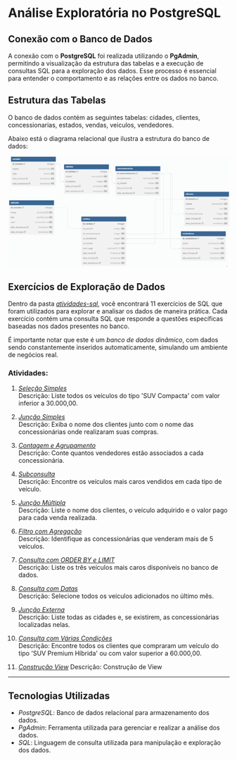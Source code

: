 # Análise Exploratória no PostgreSQL

## Conexão com o Banco de Dados

A conexão com o **PostgreSQL** foi realizada utilizando o **PgAdmin**, permitindo a visualização da estrutura das tabelas e a execução de consultas SQL para a exploração dos dados. Esse processo é essencial para entender o comportamento e as relações entre os dados no banco.

## Estrutura das Tabelas

O banco de dados contém as seguintes tabelas: cidades, clientes, concessionarias, estados, vendas, veiculos, vendedores.

Abaixo está o diagrama relacional que ilustra a estrutura do banco de dados:

![Diagrama Relacional](../images/postgreSQL.png)

## Exercícios de Exploração de Dados

Dentro da pasta [*atividades-sql*](./atividades-sql), você encontrará 11 exercícios de SQL que foram utilizados para explorar e analisar os dados de maneira prática. Cada exercício contém uma consulta SQL que responde a questões específicas baseadas nos dados presentes no banco.

É importante notar que este é um *banco de dados dinâmico*, com dados sendo constantemente inseridos automaticamente, simulando um ambiente de negócios real.

### Atividades:

1. [*Seleção Simples*](./atividades-sql/selecao-simples.sql)  
   Descrição: Liste todos os veículos do tipo 'SUV Compacta' com valor inferior a 30.000,00.

2. [*Junção Simples*](./atividades-sql/juncao-simples.sql)  
   Descrição: Exiba o nome dos clientes junto com o nome das concessionárias onde realizaram suas compras.

3. [*Contagem e Agrupamento*](./atividades-sql/contagem-agrupamento.sql)  
   Descrição: Conte quantos vendedores estão associados a cada concessionária.

4. [*Subconsulta*](./atividades-sql/subconsulta.sql)  
   Descrição: Encontre os veículos mais caros vendidos em cada tipo de veículo.

5. [*Junção Múltipla*](./atividades-sql/juncao-multipla.sql)  
   Descrição: Liste o nome dos clientes, o veículo adquirido e o valor pago para cada venda realizada.

6. [*Filtro com Agregação*](./atividades-sql/filtro-agregacao.sql)  
   Descrição: Identifique as concessionárias que venderam mais de 5 veículos.

7. [*Consulta com ORDER BY e LIMIT*](./atividades-sql/consulta-orderby-limit.sql)  
   Descrição: Liste os três veículos mais caros disponíveis no banco de dados.

8. [*Consulta com Datas*](./atividades-sql/consulta-datas.sql)  
   Descrição: Selecione todos os veículos adicionados no último mês.

9. [*Junção Externa*](./atividades-sql/juncao-externa.sql)  
   Descrição: Liste todas as cidades e, se existirem, as concessionárias localizadas nelas.

10. [*Consulta com Várias Condições*](./atividades-sql/consulta-condicoes.sql)  
    Descrição: Encontre todos os clientes que compraram um veículo do tipo 'SUV Premium Híbrida' ou com valor superior a 60.000,00.

11. [*Construção View*](./atividades-sql/construcao-view.sql)
    Descrição: Construção de View
---

## Tecnologias Utilizadas

- *PostgreSQL*: Banco de dados relacional para armazenamento dos dados.
- *PgAdmin*: Ferramenta utilizada para gerenciar e realizar a análise dos dados.
- *SQL*: Linguagem de consulta utilizada para manipulação e exploração dos dados.